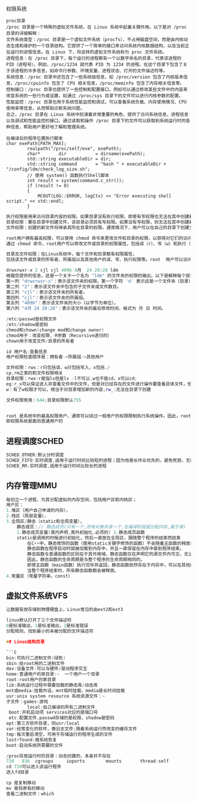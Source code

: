 权限系统

```Shell
proc目录
/proc 目录是一个特殊的虚拟文件系统，在 Linux 系统中起着关键作用。以下是对 /proc 目录的详细解释：
文件系统类型：/proc 目录是一个虚拟文件系统（procfs），不占用磁盘空间，而是由内核动态生成和维护的一个目录结构。它提供了一个简单的接口来访问系统内核数据结构，以及当前正在运行的进程信息。在 Linux 下，将这样的虚拟文件系统称为 proc 文件系统。
进程信息：在 /proc 目录下，每个运行的进程都有一个以数字命名的目录，代表该进程的 PID（进程号）。例如，/proc/1234 就代表 PID 为 1234 的进程。在这个目录下包含了关于该进程的许多信息，如命令行参数、环境变量、进程状态、打开的文件描述符等。
系统信息：/proc 目录中还包含了一些系统级信息，如 /proc/version 包含了内核版本信息，/proc/cpuinfo 包含了 CPU 相关信息，/proc/meminfo 包含了内存相关信息等。
控制接口：/proc 目录也提供了一些控制和配置接口，例如可以通过修改某些文件中的内容来改变系统的一些行为或设置，如通过 /proc/sys 目录下的文件可以进行内核参数的配置。
性能监控：/proc 目录也用于系统性能监控和调试，可以查看系统负载、内存使用情况、CPU 使用率等信息，从而帮助诊断系统问题。
总之，/proc 目录在 Linux 系统中扮演着非常重要的角色，提供了访问系统信息、进程信息以及调试和性能监控的接口。通过读取和操作 /proc 目录下的文件可以获取到系统运行时的各种信息，帮助用户更好地了解和管理系统。

在编译后的程序位置执行脚本
char exePath[PATH_MAX];
        realpath("/proc/self/exe", exePath);
        char*       dir           = dirname(exePath);
        std::string executableDir = dir;
        std::string command       = "bash " + executableDir + "/config/ldm/check_log_size.sh";
        // 使用 system() 函数执行Shell脚本
        int result = system(command.c_str());
        if (result != 0)
        {
            MCOUT(LOG::ERROR, logCtx) << "Error executing shell script." << std::endl;
        }
```

```C++
执行权限是用来访问目录内容的权限。如果目录没有执行权限，即使有写权限也无法在其中创建新目录。
目录权限：要在目录中创建文件，该目录必须具有写权限。如果没有写权限，则无法在其中创建新文件。
文件权限：创建的新文件将继承其所在目录的权限。通常情况下，用户可以在自己的目录下创建文件，并对这些文件进行读写操作，因为目录的拥有者对其目录拥有完全控制权。对于群组和其他用户来说，他们必须有执行该目录的权限才能创建文件。

root用户拥有最高权限，可以使用 chmod 命令来更改文件和目录的权限，以获得对它们的访问或操作权限。
通过 chmod 命令，root用户可以修改文件或目录的权限属性，包括读（r）、写（w）和执行（x）权限，以及文件所有者、所属组和其他用户的权限。这样，root用户可以解除文件和目录的权限限制，或者为其他用户开放对它们的访问权限

目录及文件权限：在Linux系统中，每个文件和目录都有权限属性，
包括该文件或目录的所有者、所属组以及其他用户的读、写、执行权限等。root  用户可以访问系统上的所有文件和目录，并且可以修改任何文件或目录的权限，这使得root用户可以对整个文件系统进行管理和操作。

drwxrwxr-x 2 cjl cjl 4096 4月  24 20:28 ldm
根据您提供的信息，这是一个关于一个名为 "ldm" 的文件夹的权限的输出。以下是解释每个部分的含义：
第一列 "drwxrwxr-x"：表示该文件夹的权限。第一个字符 'd' 表示这是一个文件夹（目录），接着的三组字符 "rwx"  分别代表所有者（Owner）权限、群组（Group）权限和其他用户（Others）权限。其中 'r' 代表读权限，'w' 代表写权限，'x'  代表执行权限。因此 "drwxrwxr-x" 表示文件夹所有者有读、写、执行权限，群组用户有读、写、执行权限，其他用户有读、执行权限。
第二列 "2"：表示该文件夹中包含的子文件夹或文件数目。
第三列 "cjl"：表示该文件夹的所有者。
第四列 "cjl"：表示该文件夹的所属组。
第五列 "4096"：表示该文件夹的大小（以字节为单位）。
第六列 "4月 24 20:28"：表示该文件夹的最后修改时间，格式为 月 日 时间。

/etc/passwd是权限文件
/etc/shadow是密码
chmod和chown(change mod和change owner)
chmod用于：改变权限,-R参数（Recursive递归的）
chown用于改变文件/目录的所有者

id 用户名:查看信息
用户权限检查顺序是：拥有者->所属组->其他用户

文件权限：rwx：r只包括读，w只包括写入，x包括./
cp,rm之类的和文件权限相关
目录权限：rwx:r是指ls但是ls -l不可以,w也不能cd，x可以cd;
eg:r_x可以保证进入并查看文件中的文件，但是对已经存在的文件进行操作要查看具体文件，但是无法创建新文件
w：有了w权限才可以，相当于对目录增加新的内容;rw_:无法在目录下创建

文件权限常用：644;目录权限默认755


root 是系统中的最高权限用户，通常可以绕过一般用户的权限限制执行系统操作。因此，root 用户拥有对系统中任何文件和目录的完全访问权限，无论文件的权限设置如何
即权限系统是面向普通用户的
```

## 进程调度SCHED

```C
SCHED_OTHER:默认分时调度
SCHED_FIFO:实时调度,适用于运行时间比较短的进程；因为他是长作业优先的，避免死锁，无时间片
SCHED_RR:实时调度,适用于运行时间比较长的进程
```

## 内存管理MMU

```C
每创立一个进程，为其分配虚拟的内存空间，包括用户区和内核区；
用户区：
1.堆区（用户自己申请的内存），
2.栈区（局部变量），
3.全局区/静态（static和全局变量），
    静态成员：// 静态成员(只有一个,所有对象共享一个,在编译阶段就分配内存,属于类)
    1.静态成员变量(类内声明,类外初始化,必须的) 2.静态成员函数
    static是调用的时候进行初始化，然后一直放在全局区，跟随整个程序的结束而结束
        在C++中，静态修饰的函数（使用static关键字修饰的函数）不会随着主函数的释放而释放。
        静态函数在程序启动时就被加载到内存中，并且一直保留在内存中直到程序结束。
        静态函数与普通函数的区别在于其作用域。静态函数仅在声明它的源文件内可见，无法被其他源文件访问。
        因此，静态函数的生命周期是与整个程序的生命周期相同的。
        即使主函数（main函数）执行完毕并返回，静态函数依然存在于内存中，可以在其他函数中调用或者通过指针调用。
        当整个程序结束时，所有静态函数都会被释放。
4.常量区（常量字符串，const）
```

## 虚拟文件系统VFS

```C
让数据有效存储到物理硬盘上，Linux常见的由ext2和ext3

linux默认打开了三个文件描述符
0是标准输出，1是标准输出，2是标准错误
分配规则，找到最小的未被分配的文件描述符

## Linux结构目录

```C
bin:可执行二进制文件(绿色)
sbin:给root用的二进制文件
dev:设备文件:可以与硬件/驱动程序交互
home:普通用户的家目录:~  一个用户一个目录
root:root用户的家目录
lib:系统运行过程中需要加载的静态库/动态库
mnt或media:挂载外设，mnt临时挂载，media是长时间挂载
usr:unix system resource 系统资源文件：~
子文件：games:游戏
        local:自己编译的所有二进制文件
 boot:开机启动项 services对应的是端口号
 etc:配置文件,passwd存储的是权限，shadow是密码
opt:第三方软件目录，同usr/local
var:经常变化的软件，像日志文件;随着系统运行而改变的缓存文件
tmp:每次重启清空，可用于存储运行的程序生成的文件
lost+found:做系统恢复
boot:启动系统所需要的文件

/proc存放运行时的目录：动态创建的，本身并不存在
720   836  cgroups     ioports        mounts       thread-self
cd 720可以进入该运行程序
进入fd目录

cp 是复制移动
mv 是将原有的移动
查看二进制文件：which
```